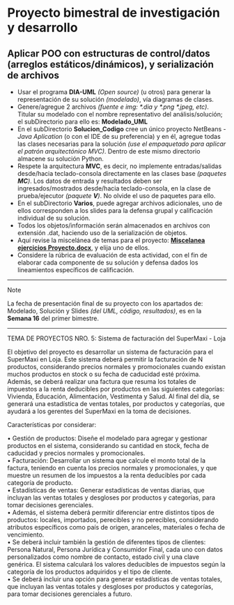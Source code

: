 # Proyecto bimestral de investigación y desarrollo

## Aplicar POO con estructuras de control/datos (arreglos estáticos/dinámicos), y serialización de archivos

* Usar el programa **DIA-UML** _(Open source)_ (u otros) para generar la representación de su solución _(modelado)_, vía diagramas de clases.
* Genere/agregue 2 archivos _(fuente e img: \*.dia y \*.png \*.jpeg, etc)_. Titular su modelado con el nombre representativo del análisis/solución; el subDirectorio para ello es: **Modelado_UML**
* En el subDirectorio **Solucion_Codigo** cree un único proyecto NetBeans - _Java Aplication_ (o con el IDE de su preferencia) y en él, agregue todas las clases necesarias para la solución _(use el empaquetado para aplicar el patrón arquitectónico MVC)_. Dentro de este mismo directorio almacene su solución Python.
* Respete la arquitectura **MVC**, es decir, no implemente entradas/salidas desde/hacia teclado-consola directamente en las clases base _(paquetes **MC**)_. Los datos de entrada y resultados deben ser ingresados/mostrados desde/hacia teclado-consola, en la clase de prueba/ejecutor _(paquete **V**)_. No olvide el uso de paquetes para ello.
* En el subDirectorio **Varios**, puede agregar archivos adicionales, uno de ellos corresponden a los slides para la defensa grupal y calificación individual de su solución.
* Todos los objetos/información serán almacenados en archivos con extensión .dat, haciendo uso de la serialización de objetos.
* Aquí revise la miscelánea  de temas para el proyecto: **[Miscelanea ejercicios Proyecto.docx](https://github.com/POO-UTPL/AAB1_Proyecto/blob/main/Varios/Miscelanea%20ejercicios%20Proyecto.docx)**, y elija uno de ellos. 
* Considere la rúbrica de evaluación de esta actividad, con el fin de elaborar cada componente de su solución y defensa dados los lineamientos específicos de calificación.  
___

> [!Note]
> La fecha de presentación final de su proyecto con los apartados de: Modelado, Solución y Slides _(del UML, código, resultados)_, es en la **Semana 16** del primer bimestre. 
___

TEMA DE PROYECTOS NRO. 5: Sistema de facturación del SuperMaxi - Loja

El objetivo del proyecto es desarrollar un sistema de facturación para el SuperMaxi en Loja. Este sistema deberá permitir la facturación de N productos, considerando precios normales y promocionales cuando existan muchos productos en stock o su fecha de caducidad esté próxima. Además, se deberá realizar una factura que resuma los totales de impuestos a la renta deducibles por productos en las siguientes categorías: Vivienda, Educación, Alimentación, Vestimenta y Salud. Al final del día, se generará una estadística de ventas totales, por productos y categorías, que ayudará a los gerentes del SuperMaxi en la toma de decisiones.

Características por considerar:

• Gestión de productos: Diseñe el modelado para agregar y gestionar productos en el sistema, considerando su cantidad en stock, fecha de caducidad y precios normales y promocionales.  
• Facturación: Desarrollar un sistema que calcule el monto total de la factura, teniendo en cuenta los precios normales y promocionales, y que muestre un resumen de los impuestos a la renta deducibles por cada categoría de producto.  
• Estadísticas de ventas: Generar estadísticas de ventas diarias, que incluyan las ventas totales y desgloses por productos y categorías, para tomar decisiones gerenciales.  
• Además, el sistema deberá permitir diferenciar entre distintos tipos de productos: locales, importados, perecibles y no perecibles, considerando atributos específicos como país de origen, aranceles, materiales o fecha de vencimiento.  
• Se deberá incluir también la gestión de diferentes tipos de clientes: Persona Natural, Persona Jurídica y Consumidor Final, cada uno con datos personalizados como nombre de contacto, estado civil y una clave genérica. El sistema calculará los valores deducibles de impuestos según la categoría de los productos adquiridos y el tipo de cliente.  
• Se deberá incluir una opción para generar estadísticas de ventas totales, que incluyan las ventas totales y desgloses por productos y categorías, para tomar decisiones gerenciales a futuro.
